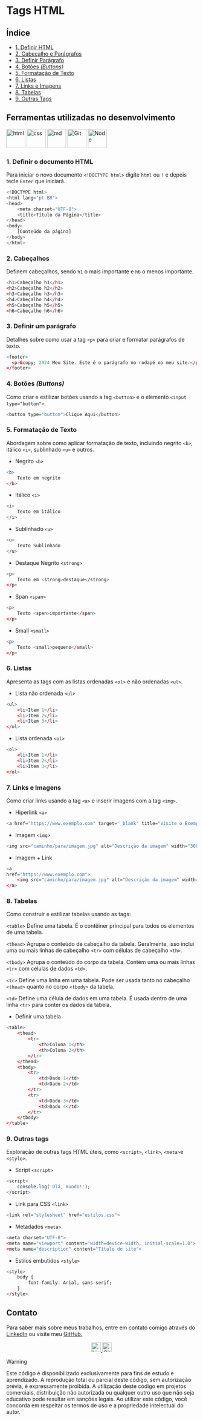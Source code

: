 # **Tags HTML**

## Índice
* [1. Definir HTML](#1-definir-o-documento-html)
* [2. Cabeçalho e Parágrafos](#2-cabeçalhos-e-parágrafos)
* [3. Definir Parágrafo](#3-definir-um-parágrafo)
* [4. Botões *(Buttons)*](#4-botão)
* [5. Formatação de Texto](#5-formatação-de-texto)
* [6. Listas](#6-listas)
* [7. Links e Imagens](#7-links-e-imagens)
* [8. Tabelas](#8-tabelas)
* [9. Outras Tags](#9-outras-tags)

## Ferramentas utilizadas no desenvolvimento
<div align="auto">
    <a href="https://felipe0424.github.io/PortfolioDev/HTML/index.html"><img src="https://github.com/user-attachments/assets/b0cd55d7-f6f0-4cf9-a90d-db45c1832215" alt="html" width="50"></a>
    <a href="https://felipe0424.github.io/PortfolioDev/HTML/index.html"><img src="https://github.com/user-attachments/assets/6bcb928a-c5f9-4030-9258-3cacee37f553" alt="css" width="50"></a>
    <a href="https://felipe0424.github.io/PortfolioDev/HTML/index.html"><img src="https://github.com/user-attachments/assets/64486d67-8973-4b62-bdfc-212cf9f16709" alt="md" width="50"></a>
    <a href="https://felipe0424.github.io/PortfolioDev/HTML/index.html"><img src="https://github.com/user-attachments/assets/d3813ef4-1409-40c9-9bfb-6e988f79b2c8" alt="Git" width="50"></a>
    <a href="https://felipe0424.github.io/PortfolioDev/HTML/index.html"><img src="https://github.com/user-attachments/assets/b03adba8-e155-4555-8737-2afaf449620d" alt="Node" width="50"></a>
</div>

### 1. Definir o documento HTML
Para iniciar o novo documento `<!DOCTYPE html>` digite `html` ou `!` e depois tecle `Enter` que iniciará.
 
```rust
<!DOCTYPE html>
<html lang="pt-BR">
<head>
    <meta charset="UTF-8">
    <title>Título da Página</title>
</head>
<body>
    [Conteúdo da página]
</body>
</html>
```

### 2. Cabeçalhos
Definem cabeçalhos, sendo `h1` o mais importante e `h6` o menos importante.

```r
<h1>Cabeçalho h1</h1>
<h2>Cabeçalho h2</h2>
<h3>Cabeçalho h3</h3>
<h4>Cabeçalho h4</h4>
<h5>Cabeçalho h5</h5>
<h6>Cabeçalho h6</h6>
```

### 3. Definir um parágrafo
Detalhes sobre como usar a tag `<p>` para criar e formatar parágrafos de texto.
```r
<footer>
  <p>&copy; 2024 Meu Site. Este é o parágrafo no rodapé no meu site.</p>
</footer>
```

### 4. Botões *(Buttons)*
Como criar e estilizar botões usando a tag `<button>` e o elemento `<input type="button">`.
```r
<button type="button">Clique Aqui</button>
```

### 5. Formatação de Texto
Abordagem sobre como aplicar formatação de texto, incluindo negrito `<b>`, itálico `<i>`, sublinhado `<u>` e outros.
* Negrito `<b>`
```r
<b>
    Texto em negrito
</b>
```
* Itálico `<i>`
```r
<i>
    Texto em itálico
</i>
```
* Sublinhado `<u>`
```r
<u>
    Texto Sublinhado
</u>
```
* Destaque Negrito `<strong>`
```r
<p>
    Texto em <strong>destaque</strong>
</p>
```
* Span `<span>`
```r
<p>
    Texto <span>importante</span>
</p>
```
* Small `<small>`
```r
<p>
    Texto <small>pequeno</small>
</p>
```

### 6. Listas
Apresenta as tags com as listas ordenadas `<ol>` e não ordenadas `<ul>`.
* Lista não ordenada `<ul>`

```r
<ul>
    <li>Item 1</li>
    <li>Item 2</li>
    <li>Item 3</li>
</ul>
```
* Lista ordenada `<ol>`
```r
<ol>
    <li>Item 1</li>
    <li>Item 2</li>
    <li>Item 3</li>
</ol>
```

### 7. Links e Imagens
Como criar links usando a tag `<a>` e inserir imagens com a tag `<img>`.

* Hiperlink `<a>`
```r
<a href="https://www.exemplo.com" target="_blank" title="Visite o Exemplo">Clique Aqui</a>
```
* Imagem `<img>`
```r
<img src="caminho/para/imagem.jpg" alt="Descrição da imagem" width="300" height="200">
```
* Imagem + Link
```r
<a 
href="https://www.exemplo.com">
    <img src="caminho/para/imagem.jpg" alt="Descrição da imagem" width="300" height="200">
</a>
```

### 8. Tabelas
Como construir e estilizar tabelas usando as tags:

`<table>` Define uma tabela. É o contêiner principal para todos os elementos de uma tabela.

`<thead>` Agrupa o conteúdo de cabeçalho da tabela. Geralmente, isso inclui uma ou mais linhas de cabeçalho `<tr>` com células de cabeçalho `<th>`.

`<tbody>` Agrupa o conteúdo do corpo da tabela. Contém uma ou mais linhas `<tr>` com células de dados `<td>`.

`<tr>` Define uma linha em uma tabela. Pode ser usada tanto no cabeçalho `<thead>` quanto no corpo `<tbody>` da tabela.

`<td>` Define uma célula de dados em uma tabela. É usada dentro de uma linha `<tr>` para conter os dados da tabela.

* Definir uma tabela
```r
<table>
    <thead>
        <tr>
            <th>Coluna 1</th>
            <th>Coluna 2</th>
        </tr>
    </thead>
    <tbody>
        <tr>
            <td>Dado 1</td>
            <td>Dado 2</td>
        </tr>
        <tr>
            <td>Dado 3</td>
            <td>Dado 4</td>
        </tr>
    </tbody>
</table>
```

### 9. Outras tags
Exploração de outras tags HTML úteis, como `<script>`, `<link>`, `<meta>`e `<style>`.

* Script `<script>`
```r
<script>
    console.log('Olá, mundo!');
</script>
```
* Link para CSS `<link>`
```r
<link rel="stylesheet" href="estilos.css">
```
* Metadados `<meta>`
```r
<meta charset="UTF-8">
<meta name="viewport" content="width=device-width, initial-scale=1.0">
<meta name="description" content="Título do site">
```
* Estilos embutidos `<style>`
```r
<style>
    body {
        font-family: Arial, sans-serif;
    }
</style>
```
## Contato
Para saber mais sobre meus trabalhos, entre em contato comigo através do <a href="https://www.linkedin.com/in/jfeliperamos/">LinkedIn</a> ou visite meu <a href="https://felipe0424.github.io/PortfolioDev/HTML/index.html">GitHub.</a> 

<div align=center>
    <a href="https://www.linkedin.com/in/jfeliperamos/">
        <img src="https://github.com/user-attachments/assets/0350e54a-100e-4273-aa51-81aa9fce3d79" alt="LinkedIn" width="25">
    </a> 
    <a href="https://felipe0424.github.io/PortfolioDev/HTML/index.html">
        <img src="https://github.com/user-attachments/assets/3fda6271-fd40-4485-bb7c-60b927b9feae" alt="GitHub" width="25">
    </a>
</div>


> [!WARNING]
> Este código é disponibilizado exclusivamente para fins de estudo e aprendizado. A reprodução total ou parcial deste código, sem autorização prévia, é expressamente proibida. A utilização deste código em projetos comerciais, distribuição não autorizada ou qualquer outro uso que não seja educativo pode resultar em sanções legais. Ao utilizar este código, você concorda em respeitar os termos de uso e a propriedade intelectual do autor.